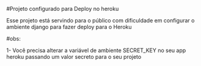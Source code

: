 #Projeto configurado para Deploy no heroku

Esse projeto está servindo para o público com dificuldade em configurar o ambiente django para fazer deploy para o Heroku

#obs:

1- Você precisa alterar a variável de ambiente SECRET_KEY no seu app heroku passando um valor secreto para o seu projeto
